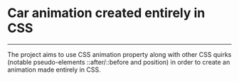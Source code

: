 # Car animation created entirely in CSS

---

The project aims to use CSS animation property along with other
CSS quirks (notable pseudo-elements ::after/::before and position)
in order to create an animation made entirely in CSS.